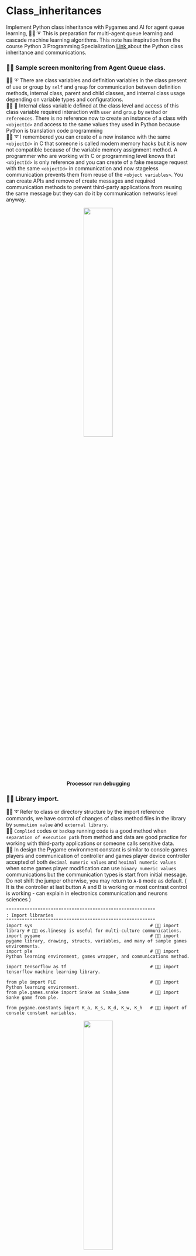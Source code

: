 # Class_inheritances
Implement Python class inheritance with Pygames and AI for agent queue learning, 🐑💬 ➰ This is preparation for multi-agent queue learning and cascade machine learning algorithms. This note has inspiration from the course Python 3 Programming Specialization [ Link ]( https://coursera.org/share/ba047d1c5738f9bba3b08a5ac883569d ) about the Python class inheritance and communications.

### 🧸💬 Sample screen monitoring from Agent Queue class.

🐑💬 ➰ There are class variables and definition variables in the class present of use or group by ```self``` and ```group``` for communication between definition methods, internal class, parent and child classes, and internal class usage depending on variable types and configurations. </br>
👧💬 🎈 Internal class variable defined at the class level and access of this class variable required interaction with ```user``` and ```group``` by ```method``` or ```references```. There is no reference now to create an instance of a class with ```<objectId>``` and access to the same values they used in Python because Python is translation code programming </br>
🐑💬 ➰ I remembered you can create of a new instance with the same ```<objectId>``` in C that someone is called modern memory hacks but it is now not compatible because of the variable memory assignment method. A programmer who are working with C or programming level knows that ```<objectId>``` is only reference and you can create of a fake message request with the same ```<objectId>``` in communication and now stageless communication prevents them from reuse of the ```<object variables>```. You can create APIs and remove of create messages and required communication methods to prevent third-party applications from reusing the same message but they can do it by communication networks level anyway. </br>

<p align="center" width="100%">
    <img width="40%" src="https://github.com/jkaewprateep/Class_inheritances/blob/main/player_location.png"> </br>
    <b> Processor run debugging </b>
</p>

### 🧸💬 Library import.

🐑💬 ➰ Refer to class or directory structure by the import reference commands, we have control of changes of class method files in the library by ```summation value``` and ```external library```. </br>
🦭💬 ```Complied``` codes or ```backup``` running code is a good method when ```separation of execution path``` from method and data are good practice for working with third-party applications or someone calls sensitive data. </br>
🐐💬 In design the Pygame environment constant is similar to console games players and communication of controller and games player device controller accepted of both ```decimal numeric values``` and ```heximal numeric values``` when some games player modification can use ```binary numeric values``` communications but the communication types is start from initial message. Do not shift the jumper otherwise, you may return to ```A-B``` mode as default. ( It is the controller at last button A and B is working or most contrast control is working - can explain in electronics communication and neurons sciences ) </br>

```
"""""""""""""""""""""""""""""""""""""""""""""""""""""""""
: Import libraries
"""""""""""""""""""""""""""""""""""""""""""""""""""""""""
import sys                                             # 🧸💬 import library # 🧸💬 os.linesep is useful for multi-culture communications.
import pygame                                          # 🧸💬 import pygame library, drawing, structs, variables, and many of sample games environments.
import ple                                             # 🧸💬 import Python learning environment, games wrapper, and communications method.

import tensorflow as tf                                # 🧸💬 import tensorflow machine learning library.

from ple import PLE                                    # 🧸💬 import Python learning environment.
from ple.games.snake import Snake as Snake_Game        # 🧸💬 import Sanke game from ple.

from pygame.constants import K_a, K_s, K_d, K_w, K_h   # 🧸💬 import of console constant variables.
```

<p align="center" width="100%">
    <img width="40%" src="https://github.com/jkaewprateep/Class_inheritances/blob/main/pulse%20code%20modulation.png"> </br>
    <b> Pluse codes modulation </b>
</p>

👧💬 🎈 ```Pluse code modulation``` or ```time-shifted channel``` was developed by Nintendo and distributed during our youth time, long years after supporting of the government they launched the games players ```Nintendo PlayStation``` . </br>
🐑💬 ➰ This may be the event called ```time capsules ``` because of the ability to recover communication messages and transfer rates vary by device negotiation compatibilities. In the ```time capsules``` can store validation matrixes and summary values of the designed communication channel's message you can categorize and summarize computer players for their actions responses and feedback as in console games players save CPU time process when the console box use compatibilities specification for decrypted communication message and response. Of course, random variances create a of variety actions and possibilities by the actions played. </br>

### 🧸💬 Global project variables.

🧸💬 We like to create constructs to manage variables and transform value, looking into micro-controller devices and PLC application programming we would like to define the response variables and interfaces before constructing a method for communication because of the same behavior inherited from Nintendo. </br>
🐑💬 ➰ The number of frames is only a number it does not require a large value since the communication is still online and happens. </br>

```
"""""""""""""""""""""""""""""""""""""""""""""""""""""""""
: Variables
"""""""""""""""""""""""""""""""""""""""""""""""""""""""""
actions = { "none_1": K_h, "left_1": K_a, "down_1": K_s, "right1": K_d, "up___1": K_w }
nb_frames = 100000000000
```

### 🧸💬 Create a learning environment.

🐨🎁🎵🎶 In a learning environment is an application with the construct of possible variables they are setup sample the Half-life games for modern environment simulation games and modification games are defined construct variables from the learning environment application games. They are also called ```learning environments``` . 👤🗯️ ```ไปเรียนแม่‼️```

```
"""""""""""""""""""""""""""""""""""""""""""""""""""""""""
: Environment
"""""""""""""""""""""""""""""""""""""""""""""""""""""""""
game_console = Snake_Game(width=512, height=512, init_length=3);            # 🧸💬 Create instance of class environment with initial values.
p = PLE(game_console, fps=30, display_screen=True, reward_values={})        # 🧸💬 Reflecter, there are many type of reflectors including
                                                                            # 🧸💬 screen environment, matrix environment, linear and
                                                                            # 🧸💬 logarithms and printter communications.
p.init()                                                                    # 🧸💬 Initialize

obs = p.getScreenRGB()                                                      # 🧸💬 Sample of screen arrays return value collection.
```

### 🧸💬 Snake player class implementation

🐐💬 First we need to know the favorites expectation method ```___init___``` and ```___call___``` we defined ```___init___``` for initialize class variables and setup class running environment when creating the class and initial. In some programs, you can create a Python class without initial as you ```copy``` . </br>
💃( 👩‍🏫 )💬 Some applications ```seeker``` find the ```invoker``` step to by pass for application validation, the ```__call___``` definition function and ```___init___``` definition function is created into difference place and working continuously as a sequence. Once a ```seeker``` can access the class method initialization and guess of the ```next method in rows``` and ```multiplication variables``` but they cannot skip of the ```___call___``` definition method without modify the games function. </br>
🐐💬 I can randomly place the same variable name somewhere and forget, the ```seeker``` can invoke of the target function by the ```function invoker``` but they cannot modify the values since they are the same variable names. </br>
👧💬 🎈 The games cheaters do not have class they do not know how to types ```self``` 💃( 👩‍🏫 )💬 🛍️👠💄 . </br>

<p align="center" width="100%">
    <img width="40%" src="https://github.com/jkaewprateep/Class_inheritances/blob/main/asian-nerd-girl.jpg"> </br>
    <b> Picture from the Internet </b>
</p>

```
"""""""""""""""""""""""""""""""""""""""""""""""""""""""""
: Class / Functions
"""""""""""""""""""""""""""""""""""""""""""""""""""""""""
class Snake():                                               # 🧸💬 Create class construction

    def __init__ ( self, name ):                             # 🧸💬 Class initialization function definition
        self.name = name;                                    # 🧸💬 Class variables definition
        self.snake_head_x = None;                            # 🧸💬 Class variables definition
        self.snake_head_y = None;                            # 🧸💬 Class variables definition
        self.food_x = None;                                  # 🧸💬 Class variables definition
        self.food_y = None;                                  # 🧸💬 Class variables definition
        self.snake_body = [];                                # 🧸💬 Class variables definition
        self.snake_body_pos = [];                            # 🧸💬 Class variables definition

        ###
        self.dist_x = None;                                  # 🧸💬 Class variables definition
        self.dist_y = None;                                  # 🧸💬 Class variables definition
        self.previous_dist_x = None;                         # 🧸💬 Class variables definition
        self.previous_dist_y = None;                         # 🧸💬 Class variables definition
        
        return
    
    def __call__( self ):                                    # 🧸💬 Expectation class definition function invoke every time call action
        self.read_gamestate();                               # 🧸💬 Call update variables method
        
        return
    
    def read_gamestate( self ):                              # 🧸💬 Update variables method
        gamestate = p.getGameState( );                       # 🧸💬 Read console or environment variable output
        
        self.snake_head_x = gamestate["snake_head_x"];       # 🧸💬 Saved target variable status
        self.snake_head_y = gamestate["snake_head_y"];       # 🧸💬 Saved target variable status
        self.food_x = gamestate["food_x"];                   # 🧸💬 Saved target variable status
        self.food_y = gamestate["food_y"];                   # 🧸💬 Saved target variable status
        self.snake_body = gamestate["snake_body"];           # 🧸💬 Saved target variable status
        self.snake_body_pos = gamestate["snake_body_pos"];   # 🧸💬 Saved target variable status
        
        self.previous_dist_x = self.dist_x;                  # 🧸💬 Saved target variable status
        self.previous_dist_y = self.dist_y;                  # 🧸💬 Saved target variable status
        self.dist_x = self.snake_head_x - self.food_x;       # 🧸💬 Saved target variable status
        self.dist_y = self.snake_head_y - self.food_y;       # 🧸💬 Saved target variable status
        
        ###
        if not self.previous_dist_x :                        # 🧸💬 Error preventing stage
            self.previous_dist_x = 0;                        # 🧸💬 Error preventing stage
        if not self.dist_x :                                 # 🧸💬 Error preventing stage
            self.dist_x = 0;                                 # 🧸💬 Error preventing stage
        if not self.previous_dist_y :                        # 🧸💬 Error preventing stage
            self.previous_dist_y = 0;                        # 🧸💬 Error preventing stage
        if not self.dist_y :                                 # 🧸💬 Error preventing stage
            self.dist_y = 0;                                 # 🧸💬 Error preventing stage

        return
        
    def get_head_x( self ):                                  # 🧸💬 get_head_x function definition
        
        return self.snake_head_x;                            # 🧸💬 return self.snake_head_x
        
    def get_head_y( self ):                                  # 🧸💬 get_head_y function definition
        
        return self.snake_head_y;                            # 🧸💬 return self.snake_head_y
        
    def get_food_x( self ):                                  # 🧸💬 get_food_x function definition
    
        return self.food_x;                                  # 🧸💬 return self.food_x
        
    def get_food_y( self ):                                  # 🧸💬 get_food_y function definition
    
        return self.food_y;                                  # 🧸💬 return self.food_y
        
    def get_distance_x( self ):                              # 🧸💬 get_distance_x function definition
    
        return self.dist_x;                                  # 🧸💬 return self.dist_x
        
    def get_distance_y( self ):                              # 🧸💬 get_distance_y function definition
    
        return self.dist_y;                                  # 🧸💬 return self.dist_y
        
    def get_snakebody( self ):                               # 🧸💬 get_snakebody function definition
    
        return self.snake_body;                              # 🧸💬 return self.snake_body
        
    def get_snakebody_pos( self ):                           # 🧸💬 get_snakebody_pos function definition
    
        return self.snake_body_pos;                          # 🧸💬 return self.snake_body_pos
        
        
    def get_possibleactions( self ):                         # 🧸💬 get_possibleactions function definition

            
        # ...
    
        return K_h;                                          # 🧸💬 Implementation of prediction function return
                                                             # possible action and mapped constant value.
```

### 🧸💬 Agent Queue class implementation

🐨🎁🎵🎶 In ```Agent Queue``` implementation we prepared for cascade machine learning with multi-agents action classification, or known as ```parallel process``` or ```distribution processing units``` . </br> 

<p align="center" width="100%">
    <img width="40%" src="https://github.com/jkaewprateep/Class_inheritances/blob/main/multi-process.png"> </br>
    <b> Multi-processes and TF-Agents </b>
</p>

```
class AgentQueue():                                          # 🧸💬 Agent Queue class constructor

    def __init__ ( self, name ):                             # 🧸💬 Initialization method with name input parameter
        self.name = name;                                    # 🧸💬 Class variable define
        self.reward = 0;                                     # 🧸💬 Class variable define
        self.step = 0;                                       # 🧸💬 Class variable define
        
        ###
        self.new_Snake = Snake( "Snake_01" );                # 🧸💬 Create instance class object with reference
                                                             # class objectId reference is in class and calling the
                                                             # class __name__ is return name or custom message.
        return
    
    def next_step( self, action ):                           # 🧸💬 next_step action with action input parameter
        self.reward = p.act( action )                        # 🧸💬 Class variable assignment from action return
                                                             # 🧸💬 Good for reinforcement machine learning.
        self.step = self.step + 1;                           # 🧸💬 Additional step variable.
    
        return
        
    def game_over( self ):                                   # 🧸💬 Reset game environment variable
        self.reward = 0;                                     # 🧸💬 Reset game environment variable
        self.step = 0;                                       # 🧸💬 Reset game environment variable
    
        return
        
    def read_gamestate( self ):                              # 🧸💬 Define read game state or can blocked reference

        distance_x = self.new_Snake.get_distance_x();        # 🧸💬 Call internal class object function return
        distance_y = self.new_Snake.get_distance_y();        # 🧸💬 Call internal class object function return
        
        print( f"distance x: { distance_x } distance y: { distance_y }" );    # 🧸💬 Console display

        return
```

### 🧸💬 Running tasks iterations.
```
"""""""""""""""""""""""""""""""""""""""""""""""""""""""""
: Tasks
"""""""""""""""""""""""""""""""""""""""""""""""""""""""""
new_snake = AgentQueue( "Snake_01" );

for i in range(nb_frames):

    if p.game_over():
        p.init();
        p.reset_game();
        new_snake.game_over();

    input("...")

    possible_actions = new_snake.new_Snake.get_possibleactions();
    
    print( [ x for (x, y) in list(actions.items()) if y == possible_actions ] )
    new_snake.next_step( possible_actions ); 
```
